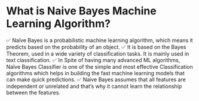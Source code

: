 # What is Naive Bayes Machine Learning Algorithm?

✅  Naïve Bayes is a probabilistic machine learning algorithm, which means it predicts based on the probability of an object.
✅  It is based on the Bayes Theorem, used in a wide variety of classification tasks. It is mainly used in text classification.
✅  In Spite of having many advanced ML algorithms, Naïve Bayes Classifier is one of the simple and most effective Classification algorithms which helps in building the fast machine learning models that can make quick predictions.
✅  Naive Bayes assumes that all features are independent or unrelated and that’s why it cannot learn the relationship between the features. 
